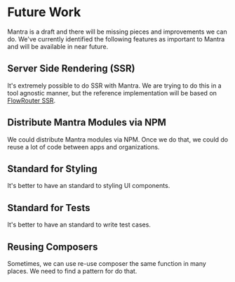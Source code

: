 # Future Work

Mantra is a draft and there will be missing pieces and improvements we can do. We've currently identified the following features as important to Mantra and will be available in near future.

## Server Side Rendering (SSR)

It's extremely possible to do SSR with Mantra. We are trying to do this in a tool agnostic manner, but the reference implementation will be based on [FlowRouter SSR](https://github.com/kadirahq/flow-router/tree/ssr).

## Distribute Mantra Modules via NPM

We could distribute Mantra modules via NPM. Once we do that, we could do reuse a lot of code between apps and organizations.

## Standard for Styling

It's better to have an standard to styling UI components.

## Standard for Tests

It's better to have an standard to write test cases.

## Reusing Composers

Sometimes, we can use re-use composer the same function in many places. We need to find a pattern for do that.
